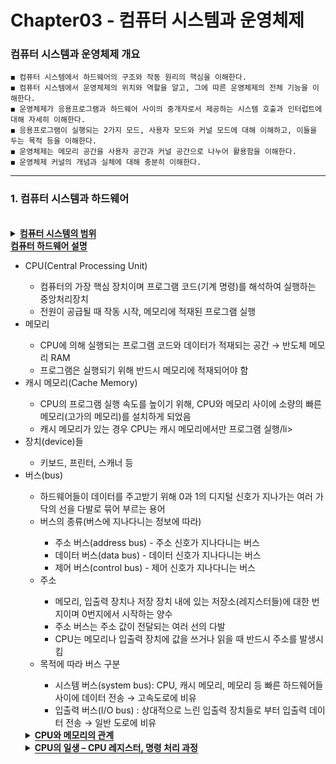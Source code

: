 # Chapter03 - 컴퓨터 시스템과 운영체제

### 컴퓨터 시스템과 운영체제 개요

```
◼ 컴퓨터 시스템에서 하드웨어의 구조와 작동 원리의 핵심을 이해한다.
◼ 컴퓨터 시스템에서 운영체제의 위치와 역할을 알고, 그에 따른 운영체제의 전체 기능을 이해한다.
◼ 운영체제가 응용프로그램과 하드웨어 사이의 중개자로서 제공하는 시스템 호출과 인터럽트에 대해 자세히 이해한다.
◼ 응용프로그램이 실행되는 2가지 모드, 사용자 모드와 커널 모드에 대해 이해하고, 이들을 두는 목적 등을 이해한다.
◼ 운영체제는 메모리 공간을 사용자 공간과 커널 공간으로 나누어 활용함을 이해한다.
◼ 운영체제 커널의 개념과 실체에 대해 충분히 이해한다.
```
 <hr>

### 1. 컴퓨터 시스템과 하드웨어
<br>

<details>
  <summary><span style="border-bottom:0.05em solid"><strong>컴퓨터 시스템의 범위</strong></span></summary>
    <ul>
     <li>컴퓨터 시스템의 계층</li> 
     <ul>
      <li>1) 응용프로그램 층</li>
      <li>2) 운영체제 층</li>
      <li>3) 컴퓨터 하드웨어 층</li>
     </ul>
     <li>컴퓨터 시스템 계층 구조의 특징</li> 
     <ul>
      <li>사용자는 응용프로그램과 GUI/도구프로그램(툴 /유틸리티)을 통해 컴퓨터 활용</li>
      <li>하드웨어는 모두 운영체제의 배타적 독점적 지배 받음</li>
      <li>사용자나 응용프로그램의 하드웨어에 대한 직접 접근 불허 → 반드시 운영체제를 통해서만 접근 가능</li>
     </ul>
  </ul>
  <img src="https://user-images.githubusercontent.com/36596037/226596063-13093717-c866-47f5-8bff-8980f7a92c72.png">
</details>

  <summary><span style="border-bottom:0.05em solid"><strong>컴퓨터 하드웨어 설명</strong></span></summary>
    <ul>
     <li>CPU(Central Processing Unit)</li> 
     <ul>
      <li>컴퓨터의 가장 핵심 장치이며 프로그램 코드(기계 명령)를 해석하여 실행하는 중앙처리장치</li>
      <li>전원이 공급될 때 작동 시작, 메모리에 적재된 프로그램 실행</li>
     </ul>
     <li>메모리</li> 
     <ul>
      <li>CPU에 의해 실행되는 프로그램 코드와 데이터가 적재되는 공간 → 반도체 메모리 RAM</li>
      <li>프로그램은 실행되기 위해 반드시 메모리에 적재되어야 함</li>
     </ul>
     <li>캐시 메모리(Cache Memory)</li> 
     <ul>
      <li>CPU의 프로그램 실행 속도를 높이기 위해, CPU와 메모리 사이에 소량의 빠른 메모리(고가의 메모리)를 설치하게 되었음</li>
      <li>캐시 메모리가 있는 경우 CPU는 캐시 메모리에서만 프로그램 실행/li>
     </ul>
     <li>장치(device)들</li> 
     <ul>
      <li>키보드, 프린터, 스캐너 등</li>
     </ul>
     <li>버스(bus)</li> 
     <ul>
      <li>하드웨어들이 데이터를 주고받기 위해 0과 1의 디지털 신호가 지나가는 여러 가닥의 선을 다발로 묶어 부르는 용어</li>
      <li>버스의 종류(버스에 지나다니는 정보에 따라)</li>
      <ul>
       <li>주소 버스(address bus) - 주소 신호가 지나다니는 버스</li>
       <li>데이터 버스(data bus) - 데이터 신호가 지나다니는 버스</li>
       <li>제어 버스(control bus) - 제어 신호가 지나다니는 버스</li>
      </ul>
      <li>주소</li>
      <ul>
       <li>메모리, 입출력 장치나 저장 장치 내에 있는 저장소(레지스터들)에 대한 번지이며 0번지에서 시작하는 양수</li>
       <li>주소 버스는 주소 값이 전달되는 여러 선의 다발</li>
       <li>CPU는 메모리나 입출력 장치에 값을 쓰거나 읽을 때 반드시 주소를 발생시킴</li>
      </ul>
      <li>목적에 따라 버스 구분</li>
      <ul>
       <li>시스템 버스(system bus): CPU, 캐시 메모리, 메모리 등 빠른 하드웨어들 사이에 데이터 전송 → 고속도로에 비유</li>
       <li>입출력 버스(I/O bus) : 상대적으로 느린 입출력 장치들로 부터 입출력 데이터 전송 → 일반 도로에 비유</li>
      </ul>
  </ul>
</details>

<details>
  <summary><span style="border-bottom:0.05em solid"><strong>CPU와 메모리의 관계</strong></span></summary>
    <ul>
     <li>32비트 컴퓨터란?</li> 
     <ul>
      <li>32비트 CPU를 가진 컴퓨터</li>
     </ul>
     <li>32비트 CPU란?</li> 
     <ul>
      <li>한번에 32비트를 처리할 수 있는 내부구조(레지스터, ALU 등)를 갖는 CPU</li>
      <li>CPU에 32개의 주소선 있음</li>
      <ul>
       <li>CPU의 액세스 범위: 232개의 서로 다른 주소(0 ~ 232-1 번지)</li>
       <li>한 번지의 공간이 1바이트이므로, 232개의 주소 = 232 바이트 = 4GB</li>
       <li>32비트 CPU를 가진 컴퓨터에 4GB이상 메모리를 설치할 경우에는 4GB를 넘어선 영역은 사용할 수 없음</li>
     </ul>
      <li>CPU에 입출력 되는 32개의 데이터 선 있음</li>
     </ul>
  </ul>
  <img src="https://user-images.githubusercontent.com/36596037/226597511-a77f671a-c2b5-4c49-bf6c-d98a4938b456.png">
</details>

<details>
  <summary><span style="border-bottom:0.05em solid"><strong>CPU의 일생 – CPU 레지스터, 명령 처리 과정</strong></span></summary>
    <ul>
     <li>CPU 레지스터들</li> 
     <ul>
      <li>PC(Program Counter) - 다음에 실행할 명령의 메모리 주소 저장</li>
      <li>IR(Instruction Register) - 현재 실행하기 위해 메모리로부터 읽어 온 명령 저장</li>
      <li>SP(Stack Pointer) - 스택의 톱 메모리 주소 저장</li>
      <li>상태 레지스터(status register) - CPU의 상태 정보나 인터럽트 금지 등의 제어 정보 저장</li>
      <li>데이터 레지스터들(data registers) - 연산에 사용되거나 사용될 데이터들 저장</li>
      <li>기타 특수용도 레지스터들 - 페이지 테이블이 저장된 메모리 주소를 가리키는 레지스터 등</li>
     </ul>
     <li>CPU 명령 사이클(instruction cycle) – CPU의 일생</li> 
     <ul>
      <li>CPU가 하나의 명령을 실행하는 과정</li>
      <li>CPU는 전원이 켜진 후 단순하게 명령 사이클 반복</li>
     </ul>
  </ul>
  <img src="https://user-images.githubusercontent.com/36596037/226598440-174eb550-33fc-4386-8f55-a8a819990933.png">
  <img src="https://user-images.githubusercontent.com/36596037/226598485-fc82c863-037e-451a-8e5e-3fef18f41570.png">
</details>
